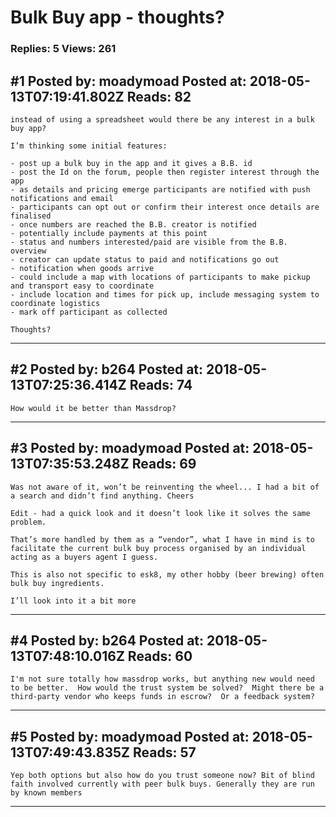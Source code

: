 # Bulk Buy app - thoughts?

### Replies: 5 Views: 261

## \#1 Posted by: moadymoad Posted at: 2018-05-13T07:19:41.802Z Reads: 82

```
instead of using a spreadsheet would there be any interest in a bulk buy app?

I’m thinking some initial features:

- post up a bulk buy in the app and it gives a B.B. id 
- post the Id on the forum, people then register interest through the app
- as details and pricing emerge participants are notified with push notifications and email
- participants can opt out or confirm their interest once details are finalised
- once numbers are reached the B.B. creator is notified
- potentially include payments at this point
- status and numbers interested/paid are visible from the B.B. overview
- creator can update status to paid and notifications go out
- notification when goods arrive
- could include a map with locations of participants to make pickup and transport easy to coordinate
- include location and times for pick up, include messaging system to coordinate logistics
- mark off participant as collected

Thoughts?
```

---
## \#2 Posted by: b264 Posted at: 2018-05-13T07:25:36.414Z Reads: 74

```
How would it be better than Massdrop?
```

---
## \#3 Posted by: moadymoad Posted at: 2018-05-13T07:35:53.248Z Reads: 69

```
Was not aware of it, won’t be reinventing the wheel... I had a bit of a search and didn’t find anything. Cheers

Edit - had a quick look and it doesn’t look like it solves the same problem.

That’s more handled by them as a “vendor”, what I have in mind is to facilitate the current bulk buy process organised by an individual acting as a buyers agent I guess.

This is also not specific to esk8, my other hobby (beer brewing) often bulk buy ingredients.

I’ll look into it a bit more
```

---
## \#4 Posted by: b264 Posted at: 2018-05-13T07:48:10.016Z Reads: 60

```
I'm not sure totally how massdrop works, but anything new would need to be better.  How would the trust system be solved?  Might there be a third-party vendor who keeps funds in escrow?  Or a feedback system?
```

---
## \#5 Posted by: moadymoad Posted at: 2018-05-13T07:49:43.835Z Reads: 57

```
Yep both options but also how do you trust someone now? Bit of blind faith involved currently with peer bulk buys. Generally they are run by known members
```

---
